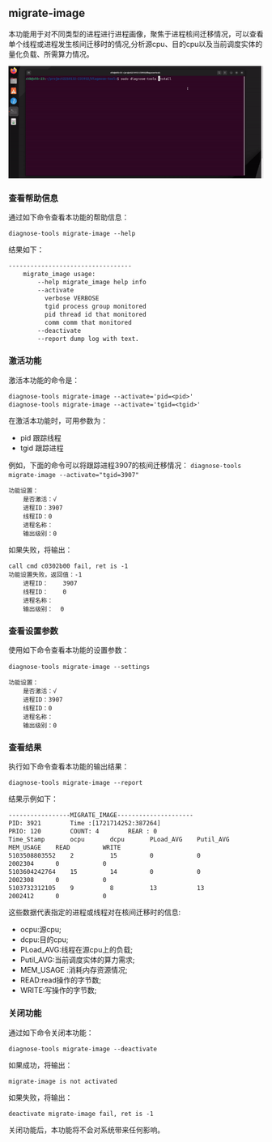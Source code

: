 ## migrate-image
本功能用于对不同类型的进程进行进程画像，聚焦于进程核间迁移情况，可以查看单个线程或进程发生核间迁移时的情况,分析源cpu、目的cpu以及当前调度实体的量化负载、所需算力情况。

![migrate_image](../../../images/migrate_image.gif)

###  查看帮助信息
通过如下命令查看本功能的帮助信息：
```
diagnose-tools migrate-image --help
```
结果如下：
```
----------------------------------
    migrate_image usage:
        --help migrate_image help info
        --activate
          verbose VERBOSE
          tgid process group monitored
          pid thread id that monitored
          comm comm that monitored
        --deactivate
        --report dump log with text.
```
### 激活功能
激活本功能的命令是：
```
diagnose-tools migrate-image --activate='pid=<pid>'
diagnose-tools migrate-image --activate='tgid=<tgid>'
```
在激活本功能时，可用参数为：

- pid 跟踪线程
- tgid 跟踪进程

例如，下面的命令可以将跟踪进程3907的核间迁移情况：
`diagnose-tools migrate-image --activate="tgid=3907"`
```
功能设置：
    是否激活：√
    进程ID：3907
    线程ID：0
    进程名称：
    输出级别：0
```
如果失败，将输出：
```
call cmd c0302b00 fail, ret is -1
功能设置失败，返回值：-1
    进程ID：    3907
    线程ID：    0
    进程名称：
    输出级别：  0
```

###  查看设置参数
使用如下命令查看本功能的设置参数：

`diagnose-tools migrate-image --settings`
```
功能设置：
    是否激活：√
    进程ID：3907
    线程ID：0
    进程名称：
    输出级别：0
```
### 查看结果
执行如下命令查看本功能的输出结果：
```
diagnose-tools migrate-image --report
```
结果示例如下：
```
-----------------MIGRATE_IMAGE---------------------
PID: 3921        Time :[1721714252:387264]
PRIO: 120        COUNT: 4        REAR : 0
Time_Stamp       ocpu       dcpu       PLoad_AVG    Putil_AVG    MEM_USAGE    READ         WRITE          
5103508803552    2          15         0            0            2002304      0            0              
5103604242764    15         14         0            0            2002308      0            0              
5103732312105    9          8          13           13           2002412      0            0  
```

这些数据代表指定的进程或线程对在核间迁移时的信息:
- ocpu:源cpu;
- dcpu:目的cpu;
- PLoad_AVG:线程在源cpu上的负载;
- Putil_AVG:当前调度实体的算力需求;
- MEM_USAGE :消耗内存资源情况;
- READ:read操作的字节数;
- WRITE:写操作的字节数;

### 关闭功能
通过如下命令关闭本功能：
```
diagnose-tools migrate-image --deactivate 
```
如果成功，将输出：
```
migrate-image is not activated
```
如果失败，将输出：
```
deactivate migrate-image fail, ret is -1
```
关闭功能后，本功能将不会对系统带来任何影响。
